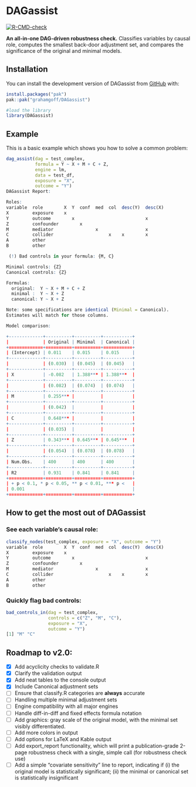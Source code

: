 
<!-- README.md is generated from README.Rmd. Please edit that file -->

# DAGassist

<!-- badges: start -->

[![R-CMD-check](https://github.com/grahamgoff/DAGassist/actions/workflows/R-CMD-check.yaml/badge.svg)](https://github.com/grahamgoff/DAGassist/actions/workflows/R-CMD-check.yaml)
<!-- badges: end -->

**An all-in-one DAG-driven robustness check.** Classifies variables by
causal role, computes the smallest back-door adjustment set, and
compares the significance of the original and minimal models.

## Installation

You can install the development version of DAGassist from
[GitHub](https://github.com/) with:

``` r
install.packages("pak")
pak::pak("grahamgoff/DAGassist")

#load the library
library(DAGassist) 
```

## Example

This is a basic example which shows you how to solve a common problem:

``` r
dag_assist(dag = test_complex, 
           formula = Y ~ X + M + C + Z,
           engine = lm,
           data = test_df, 
           exposure = "X",
           outcome = "Y")
DAGassist Report:

Roles:
variable  role        X  Y  conf  med  col  desc(Y)  desc(X)
X         exposure    x                                     
Y         outcome        x                           x      
Z         confounder        x                               
M         mediator                x                  x      
C         collider                     x    x        x      
A         other                                             
B         other                                             

 (!) Bad controls in your formula: {M, C}

Minimal controls: {Z}
Canonical controls: {Z}

Formulas:
  original:  Y ~ X + M + C + Z
  minimal :  Y ~ X + Z
  canonical: Y ~ X + Z

Note: some specifications are identical (Minimal = Canonical).
Estimates will match for those columns.

Model comparison:

+-------------+----------+----------+-----------+
|             | Original | Minimal  | Canonical |
+=============+==========+==========+===========+
| (Intercept) | 0.011    | 0.015    | 0.015     |
+-------------+----------+----------+-----------+
|             | (0.030)  | (0.045)  | (0.045)   |
+-------------+----------+----------+-----------+
| X           | -0.082   | 1.388*** | 1.388***  |
+-------------+----------+----------+-----------+
|             | (0.082)  | (0.074)  | (0.074)   |
+-------------+----------+----------+-----------+
| M           | 0.255*** |          |           |
+-------------+----------+----------+-----------+
|             | (0.042)  |          |           |
+-------------+----------+----------+-----------+
| C           | 0.648*** |          |           |
+-------------+----------+----------+-----------+
|             | (0.035)  |          |           |
+-------------+----------+----------+-----------+
| Z           | 0.343*** | 0.645*** | 0.645***  |
+-------------+----------+----------+-----------+
|             | (0.054)  | (0.078)  | (0.078)   |
+-------------+----------+----------+-----------+
| Num.Obs.    | 400      | 400      | 400       |
+-------------+----------+----------+-----------+
| R2          | 0.931    | 0.841    | 0.841     |
+=============+==========+==========+===========+
| + p < 0.1, * p < 0.05, ** p < 0.01, *** p <   |
| 0.001                                         |
+=============+==========+==========+===========+ 
```

## How to get the most out of **DAGassist**

### See each variable’s causal role:

``` r
classify_nodes(test_complex, exposure = "X", outcome = "Y")
variable  role        X  Y  conf  med  col  desc(Y)  desc(X)
X         exposure    x                                     
Y         outcome        x                           x      
Z         confounder        x                               
M         mediator                x                  x      
C         collider                     x    x        x      
A         other                                             
B         other                                             
```

### Quickly flag bad controls:

``` r
bad_controls_in(dag = test_complex, 
                controls = c("Z", "M", "C"), 
                exposure = "X",
                outcome = "Y")
[1] "M" "C"
```

## Roadmap to v2.0:

- [x] Add acyclicity checks to validate.R
- [x] Clarify the validation output
- [x] Add neat tables to the console output
- [x] Include Canonical adjustment sets
- [ ] Ensure that classify.R categories are **always** accurate
- [ ] Handling multiple minimal adjustment sets
- [ ] Engine compatibility with all major engines
- [ ] Handle diff-in-diff and fixed effects formula notation
- [ ] Add graphics: gray scale of the original model, with the minimal
  set visibly differentiated.
- [ ] Add more colors in output
- [ ] Add options for LaTeX and Kable output
- [ ] Add export_report functionality, which will print a
  publication-grade 2-page robustness check with a single, simple call
  (for robustness check use)
- [ ] Add a simple “covariate sensitivity” line to report, indicating
  if (i) the original model is statistically significant; (ii) the
  minimal or canonical set is statistically insignificant
